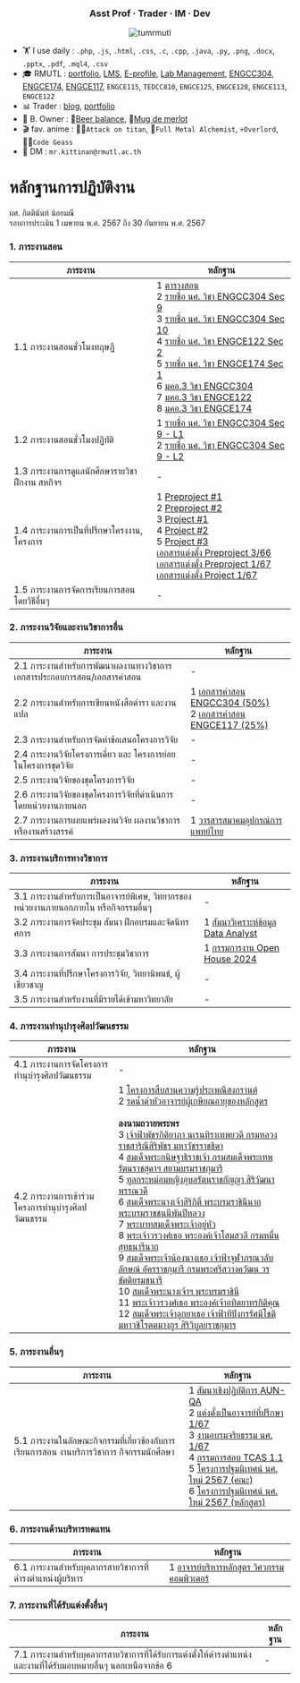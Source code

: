 <h3 align="center">Asst Prof · Trader · IM · Dev</h3>

<p align="center"> <img src="https://komarev.com/ghpvc/?username=tumrmutl&label=Profile%20views&color=0e75b6&style=flat" alt="tumrmutl" /> </p>

- 🏋️ I use daily : `.php`, `.js`, `.html`, `.css`, `.c`, `.cpp`, `.java`, `.py`, `.png`, `.docx`, `.pptx`, `.pdf`, `.mql4`, `.csv`
- 🎓 RMUTL : [portfolio](https://github.com/tumrmutl/tumrmutl/blob/main/WORK.md), [LMS](https://lms.rmutl.ac.th/teachers/detail/24002453439513437/5fd51c39cb8f05637cb8e96df6ec9392edb3ec16ea62666620cda4fd8f8b3e72), [E-profile](https://e-profile.rmutl.ac.th/profile/mr.kittinan), [Lab Management](https://thailandfxwarrior.com/lab/), [ENGCC304](https://github.com/tumrmutl/ENGCC304-Computer-Programming), [ENGCE174](https://github.com/tumrmutl/ENGCE174-Object-Oriented-Programming), [ENGCE117](#), `ENGCE115`, `TEDCC810`, `ENGCE125`, `ENGCE128`, `ENGCE113`, `ENGCE122`
- 📊 Trader : [blog](https://www.thailandfxwarrior.com), [portfolio](https://www.forexfactory.com/tumlungaen)
- 📍 B. Owner : 🍻[Beer balance](https://www.facebook.com/beerbalance159), 🍷[Mug de merlot](https://www.facebook.com/mugdemerlot)
- 🎬 fav. anime : 👴🏼`Attack on titan`, 🧪`Full Metal Alchemist`, 💀`Overlord`, 🧛‍♂️`Code Geass`
- 💬 DM : `mr.kittinan@rmutl.ac.th`

# หลักฐานการปฏิบัติงาน
ผศ. กิตตินันท์ น้อยมณี <br />
รอบการประเมิน 1 เมษายน พ.ศ. 2567 ถึง 30 กันยายน พ.ศ. 2567

### 1. ภาระงานสอน
ภาระงาน | หลักฐาน
--- | ---
1.1 ภาระงานสอนชั่วโมงทฤษฏี|1 [ตารางสอน](https://drive.google.com/file/d/1mL7H3mTZPl_irluZj33E9y2FzlPKQ0Xx/view?usp=drive_link)<br />2 [รายชื่อ นศ. วิชา ENGCC304 Sec 9](https://drive.google.com/file/d/1M68WFaXAHS7291wcnrTNjBV2AkiIszyx/view?usp=drive_link)<br />3 [รายชื่อ นศ. วิชา ENGCC304 Sec 10](https://drive.google.com/file/d/1LuYjGM_SREasGi_SnWi0QH-I_t3rdREk/view?usp=drive_link)<br />4 [รายชื่อ นศ. วิชา ENGCE122 Sec 2](https://drive.google.com/file/d/1MkS8_cVIvMECzfp17nam60oq2Wo1sPrt/view?usp=drive_link)<br />5 [รายชื่อ นศ. วิชา ENGCE174 Sec 1](https://drive.google.com/file/d/16VYPNpWREvzUMKb-zn6gAoH3vInSesQ4/view?usp=drive_link)<br />6 [มคอ.3 วิชา ENGCC304](https://lms.rmutl.ac.th/tqf/detail/27453953985945704/922e2c99830074acf4a506a82f30031a)<br />7 [มคอ.3 วิชา ENGCE122](https://lms.rmutl.ac.th/tqf/detail/27453953985943334/30406d1bb8e6171a630ed93209adcd4d)<br />8 [มคอ.3 วิชา ENGCE174](https://lms.rmutl.ac.th/tqf/detail/28834716631175224/b4fb449ad94fe41bc91ba7df003847cd)<br />
1.2 ภาระงานสอนชั่วโมงปฏิบัติ|1 [รายชื่อ นศ. วิชา ENGCC304 Sec 9 - L1](https://drive.google.com/file/d/1qmFv1ZXLrvEROy0y0EwuAg6A_4FQJnff/view?usp=drive_link)<br />2 [รายชื่อ นศ. วิชา ENGCC304 Sec 9 - L2](https://drive.google.com/file/d/1O7-_8FUoFhgNE09iax6xDxE1qHwHTxtc/view?usp=drive_link)<br />
1.3 ภาระงานการดูแลนักศึกษารายวิชาฝึกงาน สหกิจฯ|-[](#)<br /> 
1.4 ภาระงานการเป็นที่ปรึกษาโครงงาน, โครงการ|1 [Preproject #1](https://drive.google.com/file/d/1pKv5UNVaCjp35mlBR70qUA2epOKeVXRO/view?usp=drive_link)<br />2 [Preproject #2](https://drive.google.com/file/d/1zmZ81kSbURKNHLtSvR0dgWhyKexy4XLr/view?usp=drive_link)<br />3 [Project #1](https://drive.google.com/file/d/1ze5z-dAPx8sAb0PPB7d1ZzNQMhlStI6z/view?usp=drive_link)<br />4 [Project #2](https://drive.google.com/file/d/1gFypH_xXznkSoUK7AmXZHFTdao3X9dlX/view?usp=drive_link)<br />5 [Project #3](https://drive.google.com/file/d/1MS_VPJSVAUCgfsoozqGeWbz-6GPYUm5e/view?usp=drive_link)<br />[เอกสารแต่งตั้ง Preproject 3/66](https://drive.google.com/file/d/1KjMVj8H0QvHJB2r46w1Ohz9F2dbYrCbz/view?usp=drive_link)<br />[เอกสารแต่งตั้ง Preproject 1/67](https://drive.google.com/file/d/1_YXYgiIZe1jeRE5SFE2iap1I3o-1Fwgz/view?usp=drive_link)<br />[เอกสารแต่งตั้ง Project 1/67](https://drive.google.com/file/d/1hhaGxfn7V-LguKCAqxFSHMG-Vmtr6S2O/view?usp=drive_link)<br />
1.5 ภาระงานการจัดการเรียนการสอนโดยวิธีอื่นๆ|-[](#)<br /> 

### 2. ภาระงานวิจัยและงานวิชาการอื่น
ภาระงาน | หลักฐาน
--- | ---
2.1 ภาระงานสำหรับการพัฒนาผลงานทางวิชาการเอกสารประกอบการสอน/เอกสารคำสอน|-[](#)<br /> 
2.2 ภาระงานสำหรับการเขียนหนังสือตำรา และงานแปล|1 [เอกสารคำสอน ENGCC304 (50%)](https://docs.google.com/document/d/1yTnfjpgvAwoARj7H6olfFZLZDPuSj89X/edit?usp=drive_link&ouid=108990596039720851381&rtpof=true&sd=true)<br />2 [เอกสารคำสอน ENGCE117 (25%)](https://docs.google.com/document/d/1vy1t5BU05I8POlnp933H5a_5UUn0L0GO/edit?usp=drive_link&ouid=108990596039720851381&rtpof=true&sd=true)<br />
2.3 ภาระงานสำหรับการจัดทำข้อเสนอโครงการวิจัย|-[](#)<br /> 
2.4 ภาระงานวิจัยโครงการเดี่ยว และ โครงการย่อยในโครงการชุดวิจัย|-[](#)<br /> 
2.5 ภาระงานวิจัยของชุดโครงการวิจัย|-[](#)<br /> 
2.6 ภาระงานวิจัยของชุดโครงการวิจัยที่ดำเนินการโดยหน่วยงานภายนอก|-[](#)<br /> 
2.7 ภาระงานการเผยแพร่ผลงานวิจัย ผลงานวิชาการ หรืองานสร้างสรรค์|1 [วารสารสมาคมอุปกรณ์การแพทย์ไทย](https://drive.google.com/file/d/1Cv1XSKMCFjFDdeSSbACUdbouNm2_yPAR/view?usp=drive_link)<br /> 

### 3. ภาระงานบริการทางวิชาการ
ภาระงาน | หลักฐาน
--- | ---
3.1 ภาระงานสำหรับการเป็นอาจารย์พิเศษ, วิทยากรของหน่วยงานภายนอกภายใน หรือกิจกรรมอื่นๆ|-[](#)<br /> 
3.2 ภาระงานการจัดประชุม สัมนา ฝึกอบรมและจัดนิทรศการ|1 [สัมนาวิเคราะห์ข้อมูล Data Analyst](https://e-profile.rmutl.ac.th/activity/15f8d840-2bf7-11ef-b4e9-506b8da904ed)<br /> 
3.3 ภาระงานการสัมนา การประชุมวิชาการ|1 [กรรมการงาน Open House 2024](https://e-profile.rmutl.ac.th/activity/04b29b86-7cc0-11ef-afd9-506b8da904ed)<br /> 
3.4 ภาระงานที่ปรึกษาโครงการวิจัย, วิทยานิพนธ์, ผู้เชี่ยวชาญ|-[](#)<br /> 
3.5 ภาระงานสำหรับงานที่มีรายได้เข้ามหาวิทยาลัย|-[](#)<br /> 

### 4. ภาระงานทำนุบำรุงศิลปวัฒนธรรม
ภาระงาน | หลักฐาน
--- | ---
4.1 ภาระงานการจัดโครงการทำนุบำรุงศิลปวัฒนธรรม|-[](#)<br /> 
4.2 ภาระงานการเข้าร่วมโครงการทำนุบำรุงศิลปวัฒนธรรม|1 [โครงการสืบสานความรู้ประเพณีสงกรานต์](https://e-profile.rmutl.ac.th/activity/e8324434-0524-11ef-b4e9-506b8da904ed)<br />2 [รดน้ำดำหัวอาจารย์ผู้เกษียณอายุของหลักสูตร](https://e-profile.rmutl.ac.th/activity/035fe916-fa37-11ee-b4e9-506b8da904ed)<br /><br /><b>ลงนามถวายพระพร</b><br />3 [เจ้าฟ้าพัชรกิติยาภา นเรนทิราเทพยวดี กรมหลวงราชสาริณีสิริพัชร มหาวัชรราชธิดา](https://e-profile.rmutl.ac.th/activity/519a9c19-f105-11ee-b4e9-506b8da904ed)<br />4 [สมเด็จพระกนิษฐาธิราชเจ้า กรมสมเด็จพระเทพรัตนราชสุดาฯ สยามบรมราชกุมารี](https://e-profile.rmutl.ac.th/activity/dd644dbc-f104-11ee-b4e9-506b8da904ed)<br />5 [ทูลกระหม่อมหญิงอุบลรัตนราชกัญญา สิริวัฒนาพรรณวดี](https://e-profile.rmutl.ac.th/activity/c44e0bb9-f319-11ee-b4e9-506b8da904ed)<br />6 [สมเด็จพระนางเจ้าสิริกิติ์ พระบรมราชินีนาถ พระบรมราชชนนีพันปีหลวง](https://e-profile.rmutl.ac.th/activity/8d065e99-57e5-11ef-afd9-506b8da904ed)<br />7 [พระบาทสมเด็จพระเจ้าอยู่หัว](https://e-profile.rmutl.ac.th/activity/435d91c5-4af6-11ef-afd9-506b8da904ed)<br />8 [พระเจ้าวรวงศ์เธอ พระองค์เจ้าโสมสวลี กรมหมื่นสุทธนารีนาถ](https://e-profile.rmutl.ac.th/activity/30a4df32-3f97-11ef-afd9-506b8da904ed)<br />9 [สมเด็จพระเจ้าน้องนางเธอ เจ้าฟ้าจุฬาภรณวลับลักษณ์ อัครราชกุมารี กรมพระศรีสวางควัฒน วรขัตติยรมชนารี](https://e-profile.rmutl.ac.th/activity/e4e1a7fc-38fb-11ef-afd9-506b8da904ed)<br />10 [สมเด็จพระนางเจ้าฯ พระบรมราชินี](https://e-profile.rmutl.ac.th/activity/45915320-20f9-11ef-b4e9-506b8da904ed)<br />11 [พระเจ้าวรวงศ์เธอ พระองค์เจ้าอทิตยาทรกิติคุณ](https://e-profile.rmutl.ac.th/activity/59b2a8f9-0ab9-11ef-b4e9-506b8da904ed)<br />12 [สมเด็จพระเจ้าลูกยาเธอ เจ้าฟ้าทีปังกรรัศมีโชติ มหาวชิโรตตมางกูร สิริวิบูลยราชกุมาร](https://e-profile.rmutl.ac.th/activity/319e5c32-0521-11ef-b4e9-506b8da904ed)<br />

### 5. ภาระงานอื่นๆ
ภาระงาน | หลักฐาน
--- | ---
5.1 ภาระงานในลักษณะกิจกรรมที่เกี่ยวข้องกับการเรียนการสอน งานบริการวิชาการ กิจกรรมนักศึกษา|1 [สัมนาเชิงปฏิบัติการ AUN-QA](https://e-profile.rmutl.ac.th/activity/9f4c5c6d-0523-11ef-b4e9-506b8da904ed)<br />2 [แต่งตั้งเป็นอาจารย์ที่ปรึกษา 1/67](https://e-profile.rmutl.ac.th/activity/1c5aedf0-052a-11ef-b4e9-506b8da904ed)<br />3 [งานอบรมจริยธรรม นศ. 1/67](https://e-profile.rmutl.ac.th/activity/857604d1-3900-11ef-afd9-506b8da904ed)<br />4 [กรรมการสอบ TCAS 1.1](https://e-profile.rmutl.ac.th/activity/944efd5e-7cbf-11ef-afd9-506b8da904ed)<br />5 [โครงการปฐมนิเทศน์ นศ. ใหม่ 2567 (คณะ)](https://e-profile.rmutl.ac.th/activity/0a605dce-38fe-11ef-afd9-506b8da904ed)<br />6 [โครงการปฐมนิเทศน์ นศ. ใหม่ 2567 (หลักสูตร)](https://e-profile.rmutl.ac.th/activity/b2e663f6-3900-11ef-afd9-506b8da904ed)<br />

### 6. ภาระงานด้านบริหารทดแทน
ภาระงาน | หลักฐาน
--- | ---
6.1 ภาระงานสำหรับบุคลากรสายวิชาการที่ดำรงตำแหน่งผู้บริหาร|1 [อาจารย์บริหารหลักสูตร วิศวกรรมคอมพิวเตอร์](#)<br /> 

### 7. ภาระงานที่ได้รับแต่งตั้งอื่นๆ
ภาระงาน | หลักฐาน
--- | ---
7.1 ภาระงานสำหรับบุคลากรสายวิชาการที่ได้รับการแต่งตั้งให้ดำรงตำแหน่งและงานที่ได้รับมอบหมายอื่นๆ นอกเหนือจากข้อ 6|-[](#)<br /> 
